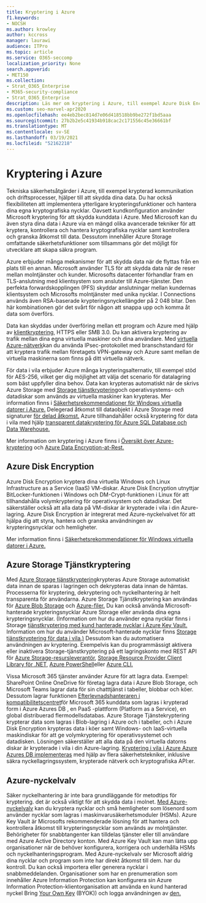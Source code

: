 ```yaml
---
title: Kryptering i Azure
f1.keywords:
- NOCSH
ms.author: krowley
author: kccross
manager: laurawi
audience: ITPro
ms.topic: article
ms.service: O365-seccomp
localization_priority: None
search.appverid:
- MET150
ms.collection:
- Strat_O365_Enterprise
- M365-security-compliance
- Strat_O365_Enterprise
description: Läs mer om kryptering i Azure, till exempel Azure Disk Encryption
ms.custom: seo-marvel-apr2020
ms.openlocfilehash: ee4eb2bec814d7e06d418518bb9be272f1bd5aaa
ms.sourcegitcommit: 27b2b2e5c41934b918cac2c171556c45e36661bf
ms.translationtype: MT
ms.contentlocale: sv-SE
ms.lasthandoff: 03/19/2021
ms.locfileid: "52162218"
---
```

# <a name="encryption-in-azure"></a>Kryptering i Azure

Tekniska säkerhetsåtgärder i Azure, till exempel krypterad kommunikation och driftsprocesser, hjälper till att skydda dina data. Du har också flexibiliteten att implementera ytterligare krypteringsfunktioner och hantera dina egna kryptografiska nycklar. Oavsett kundkonfiguration använder Microsoft kryptering för att skydda kunddata i Azure. Med Microsoft kan du även styra dina data i Azure via en mängd olika avancerade tekniker för att kryptera, kontrollera och hantera kryptografiska nycklar samt kontrollera och granska åtkomst till data. Dessutom innehåller Azure Storage omfattande säkerhetsfunktioner som tillsammans gör det möjligt för utvecklare att skapa säkra program.

Azure erbjuder många mekanismer för att skydda data när de flyttas från en plats till en annan. Microsoft använder TLS för att skydda data när de reser mellan molntjänster och kunder. Microsofts datacenter förhandlar fram en TLS-anslutning med klientsystem som ansluter till Azure-tjänster. Den perfekta forwardskopplingen (PFS) skyddar anslutningar mellan kundernas klientsystem och Microsofts molntjänster med unika nycklar. I Connections används även RSA-baserade krypteringsnyckellängder på 2 048 bitar. Den här kombinationen gör det svårt för någon att snappa upp och komma åt data som överförs.

Data kan skyddas under överföring mellan ett program och Azure med hjälp av [klientkryptering](/azure/storage/storage-client-side-encryption), HTTPS eller SMB 3.0. Du kan aktivera kryptering av trafik mellan dina egna virtuella maskiner och dina användare. Med [virtuella Azure-nätverk](https://azure.microsoft.com/services/virtual-network/)kan du använda IPsec-protokollet med branschstandard för att kryptera trafik mellan företagets VPN-gateway och Azure samt mellan de virtuella maskinerna som finns på ditt virtuella nätverk.

För data i vila erbjuder Azure många krypteringsalternativ, till exempel stöd för AES-256, vilket ger dig möjlighet att välja det scenario för datalagring som bäst uppfyller dina behov. Data kan krypteras automatiskt när de skrivs Azure Storage med [Storage tjänstkryptering](/azure/storage/storage-service-encryption)och operativsystems- och datadiskar som används av virtuella maskiner kan krypteras. Mer information finns i [Säkerhetsrekommendationer för Windows virtuella datorer i Azure.](/azure/security/azure-security-disk-encryption) Delegerad åtkomst till dataobjekt i Azure Storage med signaturer [för delad åtkomst.](/azure/storage/storage-dotnet-shared-access-signature-part-1) Azure tillhandahåller också kryptering för data i vila med hjälp [transparent datakryptering för Azure SQL Database och Data Warehouse.](/sql/relational-databases/security/encryption/transparent-data-encryption-azure-sql)

Mer information om kryptering i Azure finns i [Översikt över Azure-kryptering](/azure/security/security-azure-encryption-overview) och [Azure Data Encryption-at-Rest.](/azure/security/azure-security-encryption-atrest)

## <a name="azure-disk-encryption"></a>Azure Disk Encryption

Azure Disk Encryption kryptera dina virtuella Windows och Linux Infrastructure as a Service (IaaS) VM-diskar. Azure Disk Encryption utnyttjar BitLocker-funktionen i Windows och DM-Crypt-funktionen i Linux för att tillhandahålla volymkryptering för operativsystem och datadiskar. Det säkerställer också att alla data på VM-diskar är krypterade i vila i din Azure-lagring. Azure Disk Encryption är integrerat med Azure-nyckelvalvet för att hjälpa dig att styra, hantera och granska användningen av krypteringsnycklar och hemligheter.

Mer information finns i [Säkerhetsrekommendationer för Windows virtuella datorer i Azure.](/azure/virtual-machines/windows/security-recommendations)

## <a name="azure-storage-service-encryption"></a>Azure Storage Tjänstkryptering

Med [Azure Storage tjänstkryptering](/azure/storage/storage-service-encryption)krypteras Azure Storage automatiskt data innan de sparas i lagringen och dekrypteras data innan de hämtas. Processerna för kryptering, dekryptering och nyckelhantering är helt transparenta för användarna. Azure Storage Tjänstkryptering kan användas för [Azure Blob Storage](https://azure.microsoft.com/services/storage/blobs/) och [Azure-filer.](https://azure.microsoft.com/services/storage/files/) Du kan också använda Microsoft-hanterade krypteringsnycklar Azure Storage eller använda dina egna krypteringsnycklar. (Information om hur du använder egna nycklar finns i Storage [tjänstkryptering med kund hanterade nycklar i Azure Key Vault.](/azure/storage/common/storage-service-encryption-customer-managed-keys) Information om hur du använder Microsoft-hanterade nycklar finns [Storage tjänstkryptering för data i vila.)](/azure/storage/storage-service-encryption) Dessutom kan du automatisera användningen av kryptering. Exempelvis kan du programmässigt aktivera eller inaktivera Storage-tjänstkryptering på ett lagringskonto med REST API för [Azure Storage-resursleverantör](/rest/api/storagerp/), [Storage Resource Provider Client Library för .NET,](/dotnet/api/overview/azure/storage) [Azure PowerShell](/powershell/azureps-cmdlets-docs)eller [Azure CLI.](/azure/storage/storage-azure-cli)

Vissa Microsoft 365 tjänster använder Azure för att lagra data. Exempel: SharePoint Online OneDrive för företag lagra data i Azure Blob Storage, och Microsoft Teams lagrar data för sin chatttjänst i tabeller, blobbar och köer. Dessutom lagrar funktionen [Efterlevnadshanteraren i kompatibilitetscentret](/azure/cosmos-db/database-encryption-at-rest)för Microsoft 365 kunddata som lagras i krypterad form i Azure Azures DB , en PaaS -plattform (Platform as a Service), en global distribuerad flermodellsdatabas. Azure Storage Tjänstekryptering krypterar data som lagras i Blob-lagring i Azure och i tabeller, och i Azure Disk Encryption krypteras data i köer samt Windows- och IaaS-virtuella maskindiskar för att ge volymkryptering för operativsystemet och datadisken. Lösningen säkerställer att alla data på den virtuella datorns diskar är krypterade i vila i din Azure-lagring. [Kryptering i vila i Azure Azure Azures DB implementeras](/azure/cosmos-db/database-encryption-at-rest) med hjälp av flera säkerhetstekniker, inklusive säkra nyckellagringssystem, krypterade nätverk och kryptografiska API:er.

## <a name="azure-key-vault"></a>Azure-nyckelvalv

Säker nyckelhantering är inte bara grundläggande för metodtips för kryptering. det är också viktigt för att skydda data i molnet. [Med Azure-nyckelvalv](/azure/key-vault/key-vault-whatis) kan du kryptera nycklar och små hemligheter som lösenord som använder nycklar som lagras i maskinvarusäkerhetsmoduler (HSMs). Azure Key Vault är Microsofts rekommenderade lösning för att hantera och kontrollera åtkomst till krypteringsnycklar som används av molntjänster. Behörigheter för snabbtangenter kan tilldelas tjänster eller till användare med Azure Active Directory konton. Med Azure Key Vault kan man lätta upp organisationer när de behöver konfigurera, korrigera och underhålla HSMs och nyckelhanteringsprogram. Med Azure-nyckelvalv ser Microsoft aldrig dina nycklar och program som inte har direkt åtkomst till dem. har du kontroll. Du kan också importera eller generera nycklar i snabbmeddelanden. Organisationer som har en prenumeration som innehåller Azure Information Protection kan konfigurera sin Azure Information Protection-klientorganisation att använda en kund hanterad nyckel Bring [Your Own Key](/information-protection/plan-design/byok-price-restrictions) (BYOK)) och logga användningen av [den.](/information-protection/deploy-use/log-analyze-usage)